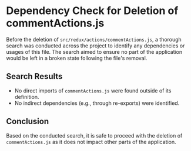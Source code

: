 # Dependency Check for Deletion of commentActions.js

Before the deletion of `src/redux/actions/commentActions.js`, a thorough search was conducted across the project to identify any dependencies or usages of this file. The search aimed to ensure no part of the application would be left in a broken state following the file's removal.

## Search Results
- No direct imports of `commentActions.js` were found outside of its definition.
- No indirect dependencies (e.g., through re-exports) were identified.

## Conclusion
Based on the conducted search, it is safe to proceed with the deletion of `commentActions.js` as it does not impact other parts of the application.